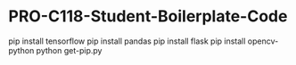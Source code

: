 # PRO-C118-Student-Boilerplate-Code

pip install tensorflow 
pip install pandas
pip install flask
pip install opencv-python 
python get-pip.py